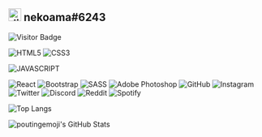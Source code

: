 ## <img src="https://cdn4.iconfinder.com/data/icons/logos-and-brands/512/91_Discord_logo_logos-512.png" alt="discord-icon" width="25" heigh="35"/> nekoama#6243
![Visitor Badge](https://visitor-badge.laobi.icu/badge?page_id=nekoamaa.nekoamaa)

![HTML5](https://img.shields.io/badge/html5%20-%23E34F26.svg?&style=for-the-badge&logo=html5&logoColor=white)
![CSS3](https://img.shields.io/badge/css3%20-%231572B6.svg?&style=for-the-badge&logo=css3&logoColor=white")

![JAVASCRIPT](https://img.shields.io/badge/javascript%20-%23323330.svg?&style=for-the-badge&logo=javascript&logoColor=%23F7DF1E")

<img alt="React" src="https://img.shields.io/badge/react%20-%2320232a.svg?&style=for-the-badge&logo=react&logoColor=%2361DAFB"/>
<img alt="Bootstrap" src="https://img.shields.io/badge/bootstrap%20-%23563D7C.svg?&style=for-the-badge&logo=bootstrap&logoColor=white"/>
<img alt="SASS" src="https://img.shields.io/badge/SASS%20-hotpink.svg?&style=for-the-badge&logo=SASS&logoColor=white"/>

<img alt="Adobe Photoshop" src="https://img.shields.io/badge/adobe%20photoshop%20-%2331A8FF.svg?&style=for-the-badge&logo=adobe%20photoshop&logoColor=white"/>

<img alt="GitHub" src="https://img.shields.io/badge/github%20-%23121011.svg?&style=for-the-badge&logo=github&logoColor=white"/>

<img alt="Instagram" src="https://img.shields.io/badge/<handle>%20-%23E4405F.svg?&style=for-the-badge&logo=Instagram&logoColor=white"/>
<img alt="Twitter" src="https://img.shields.io/badge/<handle>%20-%231DA1F2.svg?&style=for-the-badge&logo=Twitter&logoColor=white"/>
<img alt="Discord" src="https://img.shields.io/badge/%3CServer%3E%20-%237289DA.svg?&style=for-the-badge&logo=discord&logoColor=white"/>
<img alt="Reddit" src="https://img.shields.io/badge/Reddit-FF4500?style=for-the-badge&logo=reddit&logoColor=white" />

<img alt="Spotify" src="https://img.shields.io/badge/Spotify-1ED760?style=for-the-badge&logo=spotify&logoColor=white" />


![Top Langs](https://github-readme-stats.vercel.app/api/top-langs/?username=nekoamaa&theme=dark&show_icons=true&hide_border=true&layout=compact)

![poutingemoji's GitHub Stats](https://github-readme-stats.vercel.app/api?username=nekoamaa&theme=dark&show_icons=true&hide_border=true)



